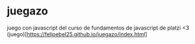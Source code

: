 # juegazo
juego con javascript del curso de fundamentos de javascript de platzi &lt;3
(juego)[https://felipebel25.github.io/juegazo/index.html]
